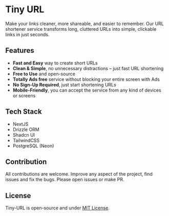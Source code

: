 # Tiny URL

Make your links cleaner, more shareable, and easier to remember. Our URL shortener service transforms long, cluttered URLs into simple, clickable links in just seconds.

## Features

- **Fast and Easy** way to create short URLs
- **Clean & Simple**, no unnecessary distractions – just fast URL shortening
- **Free to Use** and open-source
- **Totally Ads free** service without blocking your entire screen with Ads
- **No Sign-Up Required**, just start shortening URLs
- **Mobile-Friendly**, you can accept the service from any kind of devices or screens

## Tech Stack

- NextJS
- Drizzle ORM
- Shadcn UI
- TailwindCSS
- PostgreSQL (Neon)

## Contribution

All contributions are welcome. Improve any aspect of the project, find issues and fix the bugs. Please open issues or make PR.

## License

Tiny-URL is open-source and under [MIT License](/LICENSE).
